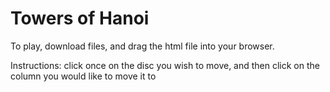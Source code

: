 Towers of Hanoi
==================
To play, download files, and drag the html file into your browser.

Instructions: click once on the disc you wish to move, and then click on the column you would like to move it to
